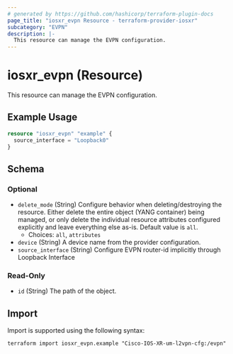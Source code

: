 ```yaml
---
# generated by https://github.com/hashicorp/terraform-plugin-docs
page_title: "iosxr_evpn Resource - terraform-provider-iosxr"
subcategory: "EVPN"
description: |-
  This resource can manage the EVPN configuration.
---
```


# iosxr_evpn (Resource)

This resource can manage the EVPN configuration.

## Example Usage

```terraform
resource "iosxr_evpn" "example" {
  source_interface = "Loopback0"
}
```

<!-- schema generated by tfplugindocs -->
## Schema

### Optional

- `delete_mode` (String) Configure behavior when deleting/destroying the resource. Either delete the entire object (YANG container) being managed, or only delete the individual resource attributes configured explicitly and leave everything else as-is. Default value is `all`.
  - Choices: `all`, `attributes`
- `device` (String) A device name from the provider configuration.
- `source_interface` (String) Configure EVPN router-id implicitly through Loopback Interface

### Read-Only

- `id` (String) The path of the object.

## Import

Import is supported using the following syntax:

```shell
terraform import iosxr_evpn.example "Cisco-IOS-XR-um-l2vpn-cfg:/evpn"
```
